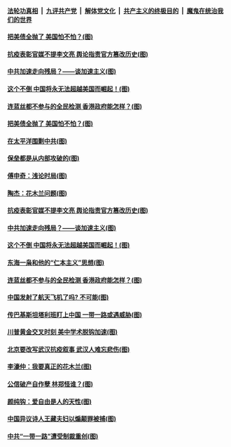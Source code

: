 ####  [法轮功真相](../../../../basic/blob/master/README.md?t=09110731) &nbsp;|&nbsp; [九评共产党](../../../../9ping.md/blob/master/README.md?t=09110731) &nbsp;|&nbsp; [解体党文化](../../../../jtdwh.md/blob/master/README.md?t=09110731)  &nbsp;|&nbsp; [共产主义的终极目的](../../../../gczydzjmd.md/blob/master/README.md?t=09110731) &nbsp;|&nbsp; [魔鬼在统治我们的世界](../../../../mgztzwmdsj.md/blob/master/README.md?t=09110731) 

#### [把美债全抛了 美国怕不怕？(图)](../pages/p4/945762.md?t=09110731) 

#### [抗疫表彰官媒不提李文亮 舆论指责官方篡改历史(图)](../pages/p4/945687.md?t=09110731) 

#### [中共加速走向残局？——谈加速主义(图)](../pages/p4/945685.md?t=09110731) 


#### [这个不倒 中国将永无法超越美国而崛起！(图)](../pages/p4/945593.md?t=09110731) 

#### [连蓝丝都不参与的全民检测 香港政府能怎样？(图)](../pages/p4/945604.md?t=09110731) 

#### [把美债全抛了 美国怕不怕？(图)](../pages/p4/945762.md?t=09110731) 

#### [在太平洋围剿中共(图)](../pages/p4/945760.md?t=09110731) 

#### [保垒都是从内部攻破的(图)](../pages/p4/945697.md?t=09110731) 

#### [傅申奇：浅论时局(图)](../pages/p4/945693.md?t=09110731) 

#### [陶杰：花木兰问题(图)](../pages/p4/945689.md?t=09110731) 

#### [抗疫表彰官媒不提李文亮 舆论指责官方篡改历史(图)](../pages/p4/945687.md?t=09110731) 

#### [中共加速走向残局？——谈加速主义(图)](../pages/p4/945685.md?t=09110731) 


#### [这个不倒 中国将永无法超越美国而崛起！(图)](../pages/p4/945593.md?t=09110731) 

#### [东海一枭和他的“仁本主义”思想(图)](../pages/p4/945607.md?t=09110731) 

#### [连蓝丝都不参与的全民检测 香港政府能怎样？(图)](../pages/p4/945604.md?t=09110731) 

#### [中国发射了航天飞机了吗? 不可能(图)](../pages/p4/945602.md?t=09110731) 

#### [传巴基斯坦塔利班盯上中国 一带一路或遇威胁(图)](../pages/p4/945596.md?t=09110731) 

#### [川普黄金交叉时刻 美中学术脱钩加速(图)](../pages/p4/945592.md?t=09110731) 

#### [北京要改写武汉抗疫叙事 武汉人难忘悲伤(图)](../pages/p4/945512.md?t=09110731) 

#### [李濠仲：我要真正的花木兰(图)](../pages/p4/945509.md?t=09110731) 

#### [公信破产自作孽 林郑怪谁？(图)](../pages/p4/945510.md?t=09110731) 

#### [颜纯钩：爱自由是人的天性(图)](../pages/p4/945505.md?t=09110731) 

#### [中国异议诗人王藏夫妇以煽颠罪被捕(图)](../pages/p4/945502.md?t=09110731) 

#### [中共“一带一路”遭受制裁重创(图)](../pages/p4/945499.md?t=09110731) 

